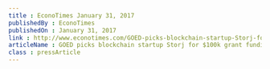 ```yaml
---
title : EconoTimes January 31, 2017
publishedBy : EconoTimes
publishedOn : January 31, 2017
link : http://www.econotimes.com/GOED-picks-blockchain-startup-Storj-for-100k-grant-funding-513923
articleName : GOED picks blockchain startup Storj for $100k grant funding
class : pressArticle
---
```

